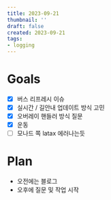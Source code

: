 ```yaml
---
title: 2023-09-21
thumbnail: ''
draft: false
created: 2023-09-21
tags:
- logging
---
```


# Goals

* [x] 버스 리프레시 이슈
* [x] 실시간 / 길안내 업데이트 방식 고민
* [x] 오버레이 핸들러 방식 질문
* [x] 운동
* [ ] 모나드 쪽 latax 에러나는듯

# Plan

* 오전에는 블로그
* 오후에 질문 및 작업 시작
